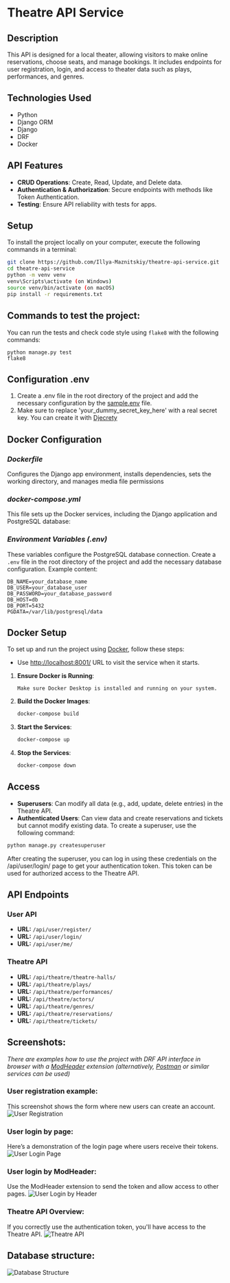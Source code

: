 # Theatre API Service


## Description
This API is designed for a local theater, allowing visitors to make online reservations, choose seats, and manage bookings. It includes endpoints for user registration, login, and access to theater data such as plays, performances, and genres.


## Technologies Used
- Python
- Django ORM
- Django
- DRF
- Docker


## API Features
- **CRUD Operations**: Create, Read, Update, and Delete data.
- **Authentication & Authorization**: Secure endpoints with methods like Token Authentication.
- **Testing**: Ensure API reliability with tests for apps.


## Setup
To install the project locally on your computer, execute the following commands in a terminal:
```bash
git clone https://github.com/Illya-Maznitskiy/theatre-api-service.git
cd theatre-api-service
python -m venv venv
venv\Scripts\activate (on Windows)
source venv/bin/activate (on macOS)
pip install -r requirements.txt
```


## Commands to test the project:
You can run the tests and check code style using `flake8` with the following commands:

```
python manage.py test
flake8
```


## Configuration .env
1. Create a .env file in the root directory of the project and add the necessary configuration by the [sample.env](sample.env) file.
2. Make sure to replace 'your_dummy_secret_key_here' with a real secret key. You can create it with [Djecrety](https://djecrety.ir/)


## Docker Configuration
### _Dockerfile_
Configures the Django app environment, installs dependencies, sets the working directory, and manages media file permissions

### _docker-compose.yml_
This file sets up the Docker services, including the Django application and PostgreSQL database:

### _Environment Variables (.env)_
These variables configure the PostgreSQL database connection. Create a `.env` file in the root directory of the project and add the necessary database configuration. Example content:
```env
DB_NAME=your_database_name
DB_USER=your_database_user
DB_PASSWORD=your_database_password
DB_HOST=db
DB_PORT=5432
PGDATA=/var/lib/postgresql/data
```


## Docker Setup
To set up and run the project using [Docker](https://www.docker.com/get-started/), follow these steps:

- Use [http://localhost:8001/](http://localhost:8001/) URL to visit the service when it starts.

1. **Ensure Docker is Running**:
    ```text
    Make sure Docker Desktop is installed and running on your system.
    ```

2. **Build the Docker Images**:
    ```bash
    docker-compose build
    ```

3. **Start the Services**:
    ```bash
    docker-compose up
    ```

4. **Stop the Services**:
    ```bash
    docker-compose down
    ```


## Access
- **Superusers**: Can modify all data (e.g., add, update, delete entries) in the Theatre API.
- **Authenticated Users**: Can view data and create reservations and tickets but cannot modify existing data.
To create a superuser, use the following command:

```bash
python manage.py createsuperuser
```
After creating the superuser, you can log in using these credentials on the /api/user/login/ page to get your authentication token. This token can be used for authorized access to the Theatre API.


## API Endpoints

### User API
- **URL:** `/api/user/register/`
- **URL:** `/api/user/login/`
- **URL:** `/api/user/me/`

### Theatre API
- **URL:** `/api/theatre/theatre-halls/`
- **URL:** `/api/theatre/plays/`
- **URL:** `/api/theatre/performances/`
- **URL:** `/api/theatre/actors/`
- **URL:** `/api/theatre/genres/`
- **URL:** `/api/theatre/reservations/`
- **URL:** `/api/theatre/tickets/`


## Screenshots:
_There are examples how to use the project with DRF API interface in browser with a [ModHeader](https://modheader.com/docs/using-modheader/modify-request-headers) extension
 (alternatively, [Postman](https://learning.postman.com/docs/introduction/overview/) or similar services can be used)_

### User registration example:
This screenshot shows the form where new users can create an account.
![User Registration](images/user_register.png)

### User login by page:
Here’s a demonstration of the login page where users receive their tokens.
![User Login Page](images/user_login.png)

### User login by ModHeader:
Use the ModHeader extension to send the token and allow access to other pages.
![User Login by Header](images/using_modheader.png)

### Theatre API Overview:
If you correctly use the authentication token, you'll have access to the Theatre API.
![Theatre API](images/theatre_api.png)

## Database structure:
![Database Structure](images/db_structure.jpg)

